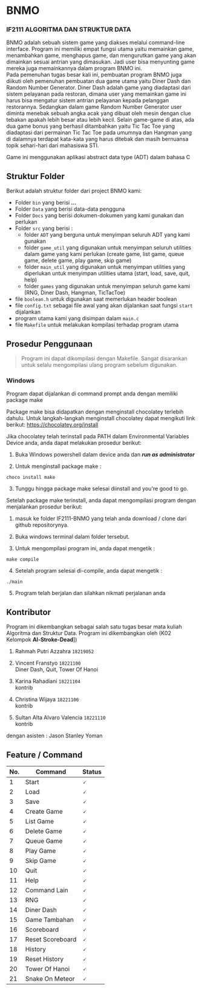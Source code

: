 # BNMO

### IF2111 ALGORITMA DAN STRUKTUR DATA

BNMO adalah sebuah sistem game yang diakses melalui command-line interface. Program ini memiliki empat fungsi utama yaitu memainkan game, menambahkan game, menghapus game, dan mengurutkan game yang akan dimainkan sesuai antrian yang dimasukan. Jadi user bisa menyunting game mereka juga memainkannya dalam program BNMO ini. 
<br/>
Pada pemenuhan tugas besar kali ini, pembuatan program BNMO juga diikuti oleh pemenuhan pembuatan dua game utama yaitu Diner Dash dan Random Number Generator. Diner Dash adalah game yang diadaptasi dari sistem pelayanan pada restoran, dimana user yang memainkan game ini harus bisa mengatur sistem antrian pelayanan kepada pelanggan restorannya. Sedangkan dalam game Random Number Generator user diminta menebak sebuah angka acak yang dibuat oleh mesin dengan clue tebakan apakah lebih besar atau lebih kecil. Selain game-game di atas, ada dua game bonus yang berhasil ditambahkan yaitu Tic Tac Toe yang diadaptasi dari permainan Tic Tac Toe pada umumnya dan Hangman yang di dalamnya terdapat kata-kata yang harus ditebak dan masih bernuansa topik sehari-hari dari mahasiswa STI. 
<br/>

Game ini menggunakan aplikasi abstract data type (ADT) dalam bahasa C

## Struktur Folder
Berikut adalah struktur folder dari project BNMO kami:
- Folder `bin` yang berisi ***...***
- Folder `Data` yang berisi data-data pengguna
- Folder `Docs` yang berisi dokumen-dokumen yang kami gunakan dan perlukan
- Folder `src` yang berisi :
    - folder `ADT` yang berguna untuk menyimpan seluruh ADT yang kami gunakan
    - folder `game_util` yang digunakan untuk menyimpan seluruh utilities dalam game yang kami perlukan (create game, list game, queue game, delete game, play game, skip game)
    - folder `main_util` yang digunakan untuk menyimpan utilities yang diperlukan untuk menyimpan utilities utama (start, load, save, quit, help)
    - folder `games` yang digunakan untuk menyimpan seluruh game kami (RNG, Diner Dash, Hangman, TicTacToe)
- file `boolean.h` untuk digunakan saat memerlukan header boolean
- file `config.txt` sebagai file awal yang akan dijalankan saat fungsi `start` dijalankan
- program utama kami yang disimpan dalam `main.c`
- file `Makefile` untuk melakukan kompilasi terhadap program utama

## Prosedur Penggunaan
> Program ini dapat dikompilasi dengan Makefile. Sangat disarankan untuk selalu mengompilasi ulang program sebelum digunakan.

### Windows

Program dapat dijalankan di command prompt anda dengan memiliki package make

Package make bisa didapatkan dengan menginstall chocolatey terlebih dahulu.
Untuk langkah-langkah menginstall chocolatey dapat mengikuti link berikut:
https://chocolatey.org/install

Jika chocolatey telah terinstall pada PATH dalam Environmental Variables Device anda, anda dapat melakukan prosedur berikut:
1. Buka Windows powershell dalam device anda dan ***run as administrator***

2. Untuk menginstall package make : 
```
choco install make
```
3. Tunggu hingga package make selesai diinstall and you're good to go.

Setelah package make terinstall, anda dapat mengompilasi program dengan menjalankan prosedur berikut:
1. masuk ke folder IF2111-BNMO yang telah anda download / clone dari github repositorynya.

2. Buka windows terminal dalam folder tersebut.

3. Untuk mengompilasi program ini, anda dapat mengetik  :
```
make compile
```

4. Setelah program selesai di-compile, anda dapat mengetik :
```
./main
```

5. Program telah berjalan dan silahkan nikmati perjalanan anda

## Kontributor
Program ini dikembangkan sebagai salah satu tugas besar mata kuliah Algoritma dan Struktur Data. Program ini dikembangkan oleh (K02 Kelompok **Al-Stroke-Dead**])
1. Rahmah Putri Azzahra `18219052`<br/>
    
2. Vincent Franstyo `18221100`<br/>
    Diner Dash, Quit, Tower Of Hanoi
3. Karina Rahadiani `18221104`<br/>
    kontrib
4. Christina Wijaya `18221106`<br/>
    kontrib
5. Sultan Alta Alvaro Valencia `18221110`<br/>
    kontrib

dengan asisten : Jason Stanley Yoman

## Feature / Command
|No.    |Command        |Status     |
|----   | ------        | -----    |
|1      |Start          | 🗸        |
|2      |Load           | 🗸        |
|3      |Save           | 🗸        |
|4      |Create Game    | 🗸        |
|5      |List Game      | 🗸        |
|6      |Delete Game    | 🗸        |
|7      |Queue Game     | 🗸        |
|8      |Play Game      | 🗸        |
|9      |Skip Game      | 🗸        |
|10     |Quit           | 🗸        |
|11     |Help           | 🗸        |
|12     |Command Lain   | 🗸        |
|13     |RNG            | 🗸        |
|14     |Diner Dash     | 🗸        |
|15     |Game Tambahan  | 🗸        |
|16     |Scoreboard     | 🗸        |
|17     |Reset Scoreboard| 🗸       |
|18     |History        | 🗸        |
|19     |Reset History  | 🗸        |
|20     |Tower Of Hanoi | 🗸        |
|21     |Snake On Meteor| 🗸        |




